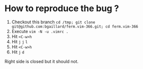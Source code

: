 # How to reproduce the bug ?

1. Checkout this branch `cd /tmp; git clone git@github.com:bgaillard/ferm.vim-366.git; cd ferm.vim-366`
2. Execute `vim -N -u .vimrc .`
3. Hit `<C-w>h`
4. Hit `j` `j` `l`
5. Hit `<C-w>h`
6. Hit `j` `d`

Right side is closed but it should not.
